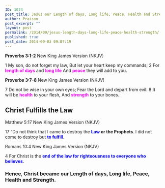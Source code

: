 ```yaml
---
ID: 1074
post_title: Jesus our Length of days, Long life, Peace, Health and Strength.
author: Praison
post_excerpt: ""
layout: post
permalink: /2014/09/jesus-length-days-long-life-peace-health-strength/
published: true
post_date: 2014-09-03 09:07:19
---
```

<strong>Proverbs 3:1-2</strong>
New King James Version (NKJV)

1 My son, do not forget my law,
But let your heart keep my commands;
2 For <span style="color: #ff00ff;"><strong>length of days</strong></span> and <strong><span style="color: #ff00ff;">long life</span></strong>
And <span style="color: #ff00ff;"><strong>peace</strong> </span>they will add to you.

<strong>Proverbs 3:7-8</strong>
New King James Version (NKJV)

7 Do not be wise in your own eyes;
Fear the Lord and depart from evil.
8 It will be <span style="color: #ff00ff;"><strong>health</strong> </span>to your flesh,
And <span style="color: #ff00ff;"><strong>strength</strong> </span>to your bones.
<h2>Christ Fulfills the Law</h2>
Matthew 5:17
New King James Version (NKJV)

17 “Do not think that I came to destroy the <strong><span style="color: #0000ff;">Law </span>or the Prophets</strong>. I did not come to destroy but <span style="color: #ff00ff;"><strong><span style="color: #0000ff;">to</span> <span style="color: #0000ff;">fulfill</span></strong></span>.

Romans 10:4
New King James Version (NKJV)

4 For Christ is the <span style="color: #0000ff;"><strong>end of the law for righteousness to everyone who believes</strong></span>.
<h3>Hence, Christ became our Length of days, Long life, Peace, Health and Strength.</h3>